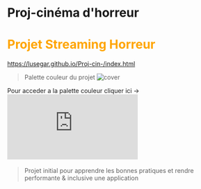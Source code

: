 # Proj-cinéma d'horreur

# <font color="orange">Projet Streaming Horreur</font>
https://lusegar.github.io/Proj-cin-/index.html

>Palette couleur du projet
![cover](https://www.codeur.com/blog/wp-content/uploads/2017/05/palettes-couleurs.jpg)

Pour acceder a la palette couleur cliquer ici -> ![cover](https://github.com/Lusegar/Proj-cin-/blob/main/asset/palette_cine.pdf)

>Projet initial pour apprendre les bonnes pratiques et rendre performante &amp; inclusive une application
